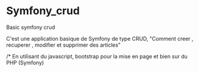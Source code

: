 # Symfony_crud
Basic symfony crud 


C'est une application basique de Symfony de type CRUD,
   "Comment creer , recuperer , modifier et supprimer des articles"
   
   /* En utilisant du javascript, bootstrap pour la mise en page et bien sur du PHP (Symfony)
